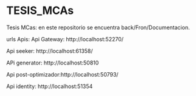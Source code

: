 # TESIS_MCAs
Tesis MCas: en este repositorio se encuentra back/Fron/Documentacion.

urls Apis: 
  Api Gateway: http://localhost:52270/
  
  Api seeker: http://localhost:61358/
  
  APi generator: http://localhost:50810
  
  Api post-optimizador:http://localhost:50793/
  
  Api identity: http://localhost:51354

